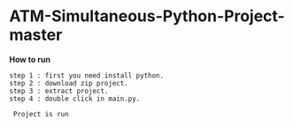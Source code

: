 # ATM-Simultaneous-Python-Project-master

**How to run**
      
    step 1 : first you need install python.
    step 2 : download zip project.
    step 3 : extract project.
    step 4 : double click in main.py.

     Project is run
